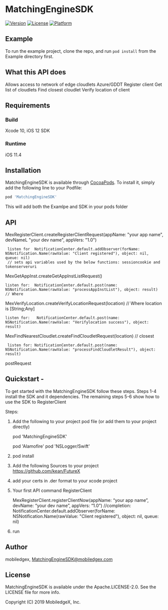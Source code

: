 # MatchingEngineSDK

[![Version](https://img.shields.io/cocoapods/v/MatchingEngineSDK.svg?style=flat)](https://cocoapods.org/pods/MatchingEngineSDK)
[![License](https://img.shields.io/cocoapods/l/MatchingEngineSDK.svg?style=flat)](https://cocoapods.org/pods/MatchingEngineSDK)
[![Platform](https://img.shields.io/cocoapods/p/MatchingEngineSDK.svg?style=flat)](https://cocoapods.org/pods/MatchingEngineSDK)

## Example

To run the example project, clone the repo, and run `pod install` from the Example directory first.

## What this API does
 Allows access to network of edge cloudlets Azure/GDDT
 	Register client
 	Get list of cloudlets
 	Find closest cloudlet
 	Verify location of client
 
## Requirements

### Build

Xcode 10, iOS 12 SDK

### Runtime

iOS 11.4

## Installation

MatchingEngineSDK is available through [CocoaPods](https://cocoapods.org). To install
it, simply add the following line to your Podfile:

```ruby
pod 'MatchingEngineSDK'
```

This will add both the Examlpe and SDK in your pods folder

## API

MexRegisterClient.createRegisterClientRequest(appName: "your app name", devNameL "your dev name", appVers: "1.0")

	 listen for  NotificationCenter.default.addObserver(forName: NSNotification.Name(rawValue: "Client registered"), object: nil, queue: nil)
	 // sets api variables used by the below functions: sessioncookie and tokenserveruri
	       
MexGetAppInst.createGetAppInstListRequest()

	listen for:  NotificationCenter.default.post(name: NSNotification.Name(rawValue: "processAppInstList"), object: result)   // Where 

MexVerifyLocation.createVerifyLocationRequest(location) // Where location is [String;Any]

	listen for:   NotificationCenter.default.post(name: NSNotification.Name(rawValue: "Verifylocation success"), object: result)   

MexFindNearestCloudlet.createFindCloudletRequest(location)	// closest

	 listen for: NotificationCenter.default.post(name: NSNotification.Name(rawValue: "processFindCloudletResult"), object: result)  
	
postRequest
 
## Quickstart - 

To get started with the MatchingEngineSDK follow these steps. 
Steps 1-4 install the SDK and it dependencies.
 The remaining steps 5-6 show how to use the SDK to RegisterClient


Steps:

1) Add the following to your project pod file (or add them  to your project directly)

	pod 'MatchingEngineSDK'

	pod 'Alamofire'
	pod 'NSLogger/Swift'

2) pod install


3) Add the following Sources to your project
	https://github.com/kean/FutureX

4) add your certs in .der format to your xcode project


5) Your first API command RegisterClient

	MexRegisterClient.registerClientNow(appName: “your app name”, devName:  “your dev name”,  appVers: “1.0”)
	//completion: NotificationCenter.default.addObserver(forName: NSNotification.Name(rawValue: "Client registered"), object: nil, queue: nil)


6) run

## Author

mobiledgex, MatchingEngineSDK@mobiledgex.com

## License

MatchingEngineSDK is available under the Apache.LICENSE-2.0. See the LICENSE file for more info.

Copyright (C) 2019 MobiledgeX, Inc.

